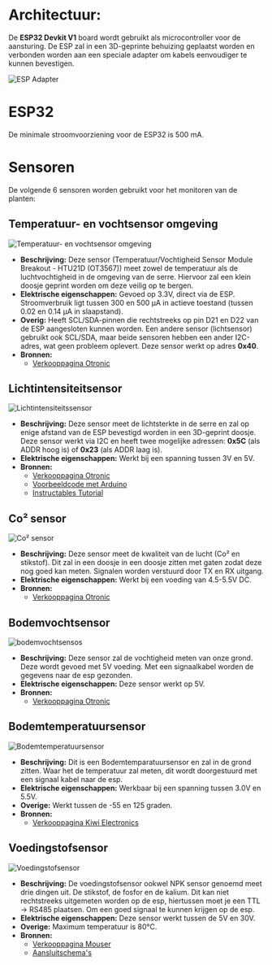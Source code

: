 # Architectuur:
De **ESP32 Devkit V1** board wordt gebruikt als microcontroller voor de aansturing. De ESP zal in een 3D-geprinte behuizing geplaatst worden en verbonden worden aan een speciale adapter om kabels eenvoudiger te kunnen bevestigen.

![ESP Adapter](./Afbeeldingen/ESP-adapter.webp)

# ESP32
De minimale stroomvoorziening voor de ESP32 is 500 mA.

# Sensoren
De volgende 6 sensoren worden gebruikt voor het monitoren van de planten:

## Temperatuur- en vochtsensor omgeving
![Temperatuur- en vochtsensor omgeving](./Afbeeldingen/Temp-vochtsensor-omgeving.webp)

- **Beschrijving:** Deze sensor (Temperatuur/Vochtigheid Sensor Module Breakout - HTU21D (OT3567)) meet zowel de temperatuur als de luchtvochtigheid in de omgeving van de serre. Hiervoor zal een klein doosje geprint worden om deze veilig op te bergen.
- **Elektrische eigenschappen:** Gevoed op 3.3V, direct via de ESP. Stroomverbruik ligt tussen 300 en 500 µA in actieve toestand (tussen 0.02 en 0.14 µA in slaapstand).
- **Overig:** Heeft SCL/SDA-pinnen die rechtstreeks op pin D21 en D22 van de ESP aangesloten kunnen worden. Een andere sensor (lichtsensor) gebruikt ook SCL/SDA, maar beide sensoren hebben een ander I2C-adres, wat geen probleem oplevert. Deze sensor werkt op adres **0x40**.
- **Bronnen:**
  - [Verkooppagina Otronic](https://www.otronic.nl/nl/temperatuur-vochtigheid-sensor-module-breakout-htu.html)

## Lichtintensiteitsensor
![Lichtintensiteitssensor](./Afbeeldingen/lichtsensor.png)

- **Beschrijving:** Deze sensor meet de lichtsterkte in de serre en zal op enige afstand van de ESP bevestigd worden in een 3D-geprint doosje. Deze sensor werkt via I2C en heeft twee mogelijke adressen: **0x5C** (als ADDR hoog is) of **0x23** (als ADDR laag is).
- **Elektrische eigenschappen:** Werkt bij een spanning tussen 3V en 5V.
- **Bronnen:**
   - [Verkooppagina Otronic](https://www.otronic.nl/nl/lichtintensiteitssensor-bh1750-16-bit-i2c.html)
  - [Voorbeeldcode met Arduino](https://randomnerdtutorials.com/guide-for-ds18b20-temperature-sensor-with-arduino/)
  - [Instructables Tutorial](https://www.instructables.com/How-to-use-DS18B20-Temperature-Sensor-Arduino-Tuto/)

## Co² sensor
![Co² sensor](./Afbeeldingen/co2.webp)

- **Beschrijving:** Deze sensor meet de kwaliteit van de lucht (Co² en stikstof). Dit zal in een doosje in een doosje zitten met gaten zodat deze nog goed kan meten. Signalen worden verstuurd door TX en RX uitgang. 
- **Elektrische eigenschappen:** Werkt bij een voeding van 4.5-5.5V DC.
- **Bronnen:**
  - [Verkooppagina Otronic](https://www.otronic.nl/nl/co2-sensor-mh-z19b-met-kabeltje.html)


## Bodemvochtsensor
![bodemvochtsensos](./Afbeeldingen/otronic-bodemvochtsensor-5v.webp)
- **Beschrijving:** Deze sensor zal de vochtigheid meten van onze grond. Deze wordt gevoed met 5V voeding. Met een signaalkabel worden de gegevens naar de esp gezonden.
- **Elektrische eigenschappen:** Deze sensor werkt op 5V.
- **Bronnen:**
  - [Verkooppagina Otronic](https://www.otronic.nl/nl/bodemvochtsensor-met-voltage-regulator-copy.html)

## Bodemtemperatuursensor
![Bodemtemperatuursensor](./Afbeeldingen/bodemtemp.png)
- **Beschrijving:** Dit is een Bodemtemparatuursensor en zal in de grond zitten. Waar het de temperatuur zal meten, dit wordt doorgestuurd met een signaal kabel naar de esp.
- **Elektrische eigenschappen:** Werkbaar bij een spanning tussen 3.0V en 5.5V.
- **Overige:** Werkt tussen de -55 en 125 graden.
- **Bronnen:**
  - [Verkooppagina Kiwi Electronics](https://www.kiwi-electronics.com/nl/hoge-temp--waterbestendige-ds18b20-digitale-temperatuursensor-plus-weerstand-1431?country=BE&srsltid=AfmBOoqwPQA5-UhEoJuMfzhCg9EEue8CdF8_Cq9gSyED76mqtEb_zfaPs80)

## Voedingstofsensor
![Voedingstofsensor](./Afbeeldingen/voedingstofsensor.webp)
- **Beschrijving:** De voedingstofsensor ookwel NPK sensor genoemd meet drie dingen uit. De stikstof, de fosfor en de kalium. Dit kan niet rechtstreeks uitgemeten worden op de esp, hiertussen moet je een TTL -> RS485 plaatsen. Om een goed signaal te kunnen krijgen op de esp.
- **Elektrische eigenschappen:** Deze sensor werkt tussen de  5V en 30V.
- **Overige:** Maximum temperatuur is 80°C.
- **Bronnen:** 
  - [Verkooppagina Mouser](https://www.mouser.be/ProductDetail/DFRobot/SEN0605?qs=sGAEpiMZZMu3sxpa5v1qrmro%252BbykgF%2FHBGnWfOZZDls%3D)
  - [Aansluitschema's](https://how2electronics.com/iot-based-soil-nutrient-monitoring-with-arduino-esp32/#:~:text=So,%20this%20is%20how%20you%20can%20make%20a)